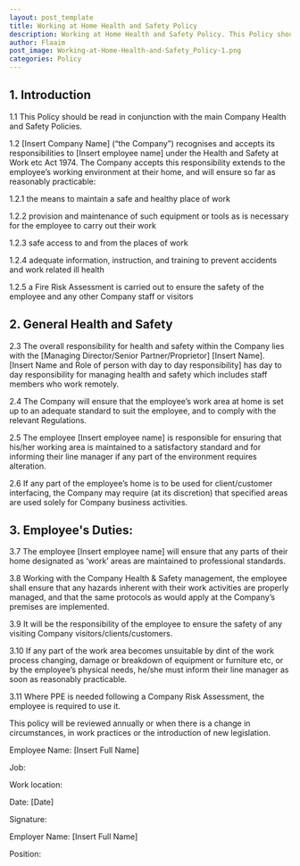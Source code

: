 ```yaml
---
layout: post_template
title: Working at Home Health and Safety Policy
description: Working at Home Health and Safety Policy. This Policy should be read in conjunction with the main Company Health and Safety Policies
author: Flaaim
post_image: Working-at-Home-Health-and-Safety_Policy-1.png
categories: Policy
---
```




## 1. Introduction
1.1 This Policy should be read in conjunction with the main Company Health and Safety Policies.

1.2 [Insert Company Name] (“the Company”) recognises and accepts its responsibilities to [Insert employee name] under the Health and Safety at Work etc Act 1974. The Company accepts this responsibility extends to the employee’s working environment at their home, and will ensure so far as reasonably practicable:

1.2.1 the means to maintain a safe and healthy place of work

1.2.2 provision and maintenance of such equipment or tools as is necessary for the employee to carry out their work

1.2.3 safe access to and from the places of work

1.2.4 adequate information, instruction, and training to prevent accidents and work related ill health

1.2.5 a Fire Risk Assessment is carried out to ensure the safety of the employee and any other Company staff or visitors

## 2. General Health and Safety

2.3 The overall responsibility for health and safety within the Company lies with the [Managing Director/Senior Partner/Proprietor] [Insert Name]. [Insert Name and Role of person with day to day responsibility] has day to day responsibility for managing health and safety which includes staff members who work remotely.

2.4 The Company will ensure that the employee’s work area at home is set up to an adequate standard to suit the employee, and to comply with the relevant Regulations.

2.5 The employee [Insert employee name] is responsible for ensuring that his/her working area is maintained to a satisfactory standard and for informing their line manager if any part of the environment requires alteration.

2.6 If any part of the employee’s home is to be used for client/customer interfacing, the Company may require (at its discretion) that specified areas are used solely for Company business activities. 

## 3. Employee's Duties:
3.7 The employee [Insert employee name] will ensure that any parts of their home designated as ‘work’ areas are maintained to professional standards.

3.8 Working with the Company Health & Safety management, the employee shall ensure that any hazards inherent with their work activities are properly managed, and that the same protocols as would apply at the Company’s premises are implemented.

3.9 It will be the responsibility of the employee to ensure the safety of any visiting Company visitors/clients/customers.

3.10 If any part of the work area becomes unsuitable by dint of the work process changing, damage or breakdown of equipment or furniture etc, or by the employee’s physical needs, he/she must inform their line manager as soon as reasonably practicable.

3.11 Where PPE is needed following a Company Risk Assessment, the employee is required to use it. 

This policy will be reviewed annually or when there is a change in circumstances, in work practices or the introduction of new legislation.

Employee Name: [Insert Full Name]

Job:

Work location:

Date: [Date]

Signature:

Employer Name: [Insert Full Name]

Position:
